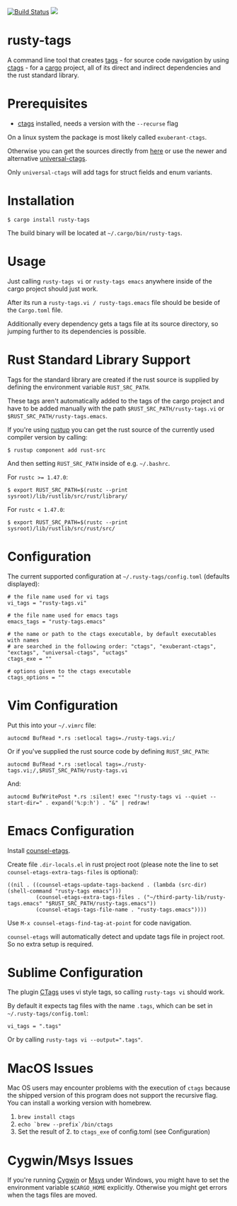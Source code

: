 [![Build Status](https://travis-ci.org/dan-t/rusty-tags.svg?branch=master)](https://travis-ci.org/dan-t/rusty-tags)
[![](http://meritbadge.herokuapp.com/rusty-tags)](https://crates.io/crates/rusty-tags)

rusty-tags
==========

A command line tool that creates [tags](https://en.wikipedia.org/wiki/Ctags) - for source code navigation by
using [ctags](<http://ctags.sourceforge.net>) - for a [cargo](<https://github.com/rust-lang/cargo>) project, all
of its direct and indirect dependencies and the rust standard library.

Prerequisites
=============

* [ctags](<http://ctags.sourceforge.net>) installed, needs a version with the `--recurse` flag

On a linux system the package is most likely called `exuberant-ctags`.

Otherwise you can get the sources directly from [here](http://ctags.sourceforge.net/) or use the newer and alternative
[universal-ctags](https://github.com/universal-ctags/ctags).

Only `universal-ctags` will add tags for struct fields and enum variants.

Installation
============

    $ cargo install rusty-tags

The build binary will be located at `~/.cargo/bin/rusty-tags`.

Usage
=====

Just calling `rusty-tags vi` or `rusty-tags emacs` anywhere inside
of the cargo project should just work.

After its run a `rusty-tags.vi / rusty-tags.emacs` file should be beside of the
`Cargo.toml` file.

Additionally every dependency gets a tags file at its source directory, so
jumping further to its dependencies is possible.

Rust Standard Library Support
=============================

Tags for the standard library are created if the rust source is supplied by
defining the environment variable `RUST_SRC_PATH`.

These tags aren't automatically added to the tags of the cargo project and have
to be added manually with the path `$RUST_SRC_PATH/rusty-tags.vi` or
`$RUST_SRC_PATH/rusty-tags.emacs`.

If you're using [rustup](<https://www.rustup.rs/>) you can get the
rust source of the currently used compiler version by calling:

    $ rustup component add rust-src

And then setting `RUST_SRC_PATH` inside of e.g. `~/.bashrc`.

For `rustc >= 1.47.0`:

    $ export RUST_SRC_PATH=$(rustc --print sysroot)/lib/rustlib/src/rust/library/

For `rustc < 1.47.0`:

    $ export RUST_SRC_PATH=$(rustc --print sysroot)/lib/rustlib/src/rust/src/

Configuration
=============

The current supported configuration at `~/.rusty-tags/config.toml` (defaults displayed):

    # the file name used for vi tags
    vi_tags = "rusty-tags.vi"

    # the file name used for emacs tags
    emacs_tags = "rusty-tags.emacs"

    # the name or path to the ctags executable, by default executables with names
    # are searched in the following order: "ctags", "exuberant-ctags", "exctags", "universal-ctags", "uctags"
    ctags_exe = ""

    # options given to the ctags executable
    ctags_options = ""

Vim Configuration
=================

Put this into your `~/.vimrc` file:

    autocmd BufRead *.rs :setlocal tags=./rusty-tags.vi;/

Or if you've supplied the rust source code by defining `RUST_SRC_PATH`:

    autocmd BufRead *.rs :setlocal tags=./rusty-tags.vi;/,$RUST_SRC_PATH/rusty-tags.vi

And:

    autocmd BufWritePost *.rs :silent! exec "!rusty-tags vi --quiet --start-dir=" . expand('%:p:h') . "&" | redraw!

Emacs Configuration
===================

Install [counsel-etags](https://github.com/redguardtoo/counsel-etags).

Create file `.dir-locals.el` in rust project root (please note the line to set `counsel-etags-extra-tags-files` is optional):

    ((nil . ((counsel-etags-update-tags-backend . (lambda (src-dir) (shell-command "rusty-tags emacs")))
             (counsel-etags-extra-tags-files . ("~/third-party-lib/rusty-tags.emacs" "$RUST_SRC_PATH/rusty-tags.emacs"))
             (counsel-etags-tags-file-name . "rusty-tags.emacs"))))

Use `M-x counsel-etags-find-tag-at-point` for code navigation.

`counsel-etags` will automatically detect and update tags file in project root. So no extra setup is required.

Sublime Configuration
=====================

The plugin [CTags](https://github.com/SublimeText/CTags) uses vi style tags, so
calling `rusty-tags vi` should work.

By default it expects tag files with the name `.tags`, which can be set
in `~/.rusty-tags/config.toml`:

    vi_tags = ".tags"

Or by calling `rusty-tags vi --output=".tags"`.

MacOS Issues
============

Mac OS users may encounter problems with the execution of `ctags` because the shipped version
of this program does not support the recursive flag. You can install a working version with homebrew.

1. `brew install ctags`
2. ``echo `brew --prefix`/bin/ctags``
3. Set the result of 2. to `ctags_exe` of config.toml (see Configuration)

Cygwin/Msys Issues
==================

If you're running [Cygwin](<https://www.cygwin.com/>) or [Msys](<http://www.mingw.org/wiki/MSYS>) under Windows,
you might have to set the environment variable `$CARGO_HOME` explicitly. Otherwise you might get errors
when the tags files are moved.
